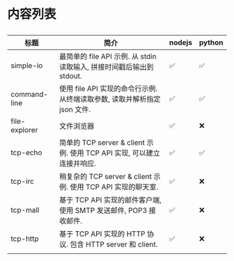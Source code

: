 
# 内容列表
## 


## 


## 

| 标题 | 简介 | nodejs | python |
| --- | --- | --- | --- |
| simple-io | 最简单的 file API 示例. 从 stdin 读取输入, 拼接时间戳后输出到 stdout.  | ✅ | ✅ |
| command-line | 使用 file API 实现的命令行示例. 从终端读取参数, 读取并解析指定 json 文件.  | ✅ | ✅ |
| file-explorer | 文件浏览器 | ✅ | ❌ |
| tcp-echo | 简单的 TCP server & client 示例. 使用 TCP API 实现, 可以建立连接并响应. | ✅  | ✅  |
| tcp-irc | 稍复杂的 TCP server & client 示例. 使用 TCP API 实现的聊天室. | ✅ | ❌ |
| tcp-mall | 基于 TCP API 实现的邮件客户端, 使用 SMTP 发送邮件, POP3 接收邮件.  | ✅ | ❌ |
| tcp-http | 基于 TCP API 实现的 HTTP 协议. 包含 HTTP server 和 client. | ✅ | ❌ |
|  |  |  |  |
